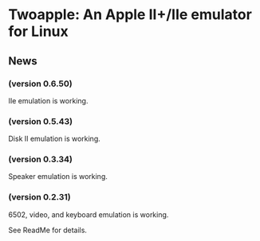# Twoapple: An Apple II+/IIe emulator for Linux #

## News ##

### (version 0.6.50) ###

IIe emulation is working.

### (version 0.5.43) ###

Disk II emulation is working.

### (version 0.3.34) ###

Speaker emulation is working.

### (version 0.2.31) ###

6502, video, and keyboard emulation is working.

See ReadMe for details.